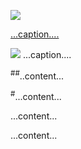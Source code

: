 
<!-- images only -->
<!-- <fig class="marginnote"><img src="/img/blog/....."><figcaption>...content....</figcaption></fig> -->

<fig class="marginnote"><a data-overlay-trigger="INSERT ID HERE" href="#!"><img src="/img/....sm.jpg"><figcaption>...caption....</figcaption></a></fig>

<div class="overlay" id="INSERT ID HERE">
    <img class="modal" src="/img/....lg.jpg">
    <span class="modal">...caption....</span>
</div>




<!-- Side note inline -->
<sup class="sidenote-number">#</sup><fig class="sidenote"><sup class="sidenote-number">#</sup>..content...</fig>
<!-- Remember to use both -->
<p><fig class="bottomnote"><sup class="sidenote-number">#</sup>...content...</fig></p>


<!-- quote inline -->
<fig class="sidenote">...content...</fig>
<!-- remember to use both -->
<p><fig class="bottomnote">...content...</fig></p>


<!-- half space -->
<br class="quotebreak">

